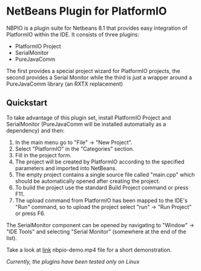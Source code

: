 NetBeans Plugin for PlatformIO
==============================

NBPIO is a plugin suite for Netbeans 8.1 that provides easy integration of PlatformIO within the IDE. It consists of three plugins:

+ PlatformIO Project
+ SerialMonitor
+ PureJavaComm
 
The first provides a special project wizard for PlatformIO projects, the second provides a Serial Monitor while the third is just a wrapper around a PureJavaComm library (an RXTX replacement)

Quickstart
----------
To take advantage of this plugin set, install PlatformIO Project and SerialMonitor (PureJavaComm will be installed automatially as a dependency) and then:

1. In the main menu go to "File" -> "New Project".
2. Select "PlatformIO" in the "Categories" section.
3. Fill in the project form.
4. The project will be created by PlatformIO according to the specified parameters and imported into NetBeans.
5. The empty project contains a single source file called "main.cpp" which should be automatically opened after creating the project.
6. To build the project use the standard Build Project command or press F11.
7. The upload command from PlatformIO has been mapped to the IDE's "Run" command, so to upload the project select "run" -> "Run Project" or press F6.

The SerialMonitor component can be opened by navigating to "Window" -> "IDE Tools" and selecting "Serial Monitor" (somewhere at the end of the list).

Take a look at [link](nbpio-demo.mp4) nbpio-demo.mp4 file for a short demonstration.

_Currently, the plugins have been tested only on Linux_

